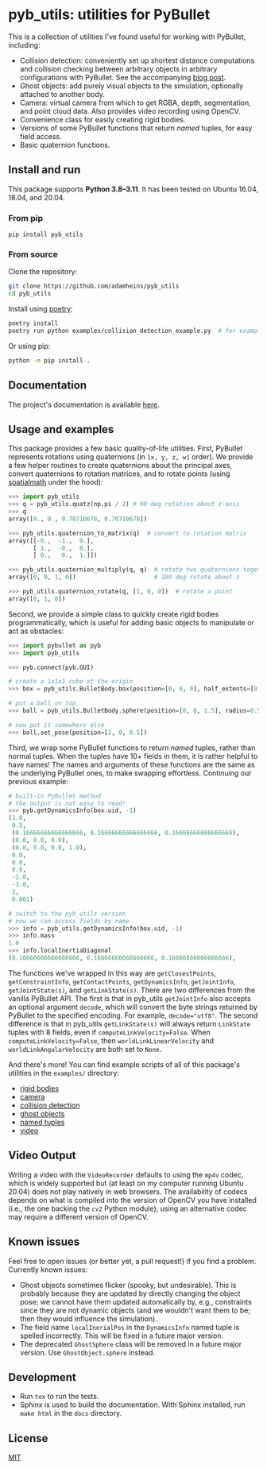 # pyb_utils: utilities for PyBullet

This is a collection of utilities I've found useful for working with PyBullet,
including:
* Collision detection: conveniently set up shortest distance computations and
  collision checking between arbitrary objects in arbitrary configurations with
  PyBullet. See the accompanying [blog post](https://adamheins.com/blog/collision-detection-pybullet).
* Ghost objects: add purely visual objects to the simulation, optionally
  attached to another body.
* Camera: virtual camera from which to get RGBA, depth, segmentation, and point
  cloud data. Also provides video recording using OpenCV.
* Convenience class for easily creating rigid bodies.
* Versions of some PyBullet functions that return *named* tuples, for easy
  field access.
* Basic quaternion functions.

## Install and run
This package supports **Python 3.8–3.11**. It has been tested on Ubuntu 16.04,
18.04, and 20.04.

### From pip
```
pip install pyb_utils
```

### From source
Clone the repository:
```bash
git clone https://github.com/adamheins/pyb_utils
cd pyb_utils
```

Install using [poetry](https://python-poetry.org/):
```bash
poetry install
poetry run python examples/collision_detection_example.py  # for example
```

Or using pip:
```bash
python -m pip install .
```

## Documentation

The project's documentation is available [here](https://pyb-utils.readthedocs.io).

## Usage and examples
This package provides a few basic quality-of-life utilities. First, PyBullet
represents rotations using quaternions (in `[x, y, z, w]` order). We provide a
few helper routines to create quaternions about the principal axes, convert
quaternions to rotation matrices, and to rotate points (using
[spatialmath](https://github.com/bdaiinstitute/spatialmath-python) under the
hood):
```python
>>> import pyb_utils
>>> q = pyb_utils.quatz(np.pi / 2) # 90 deg rotation about z-axis
>>> q
array([0., 0., 0.70710678, 0.70710678])

>>> pyb_utils.quaternion_to_matrix(q)  # convert to rotation matrix
array([[-0.,  -1.,  0.],
       [ 1.,  -0.,  0.],
       [ 0.,   0.,  1.]])

>>> pyb_utils.quaternion_multiply(q, q)  # rotate two quaternions together
array([0, 0, 1, 0])                      # 180 deg rotate about z

>>> pyb_utils.quaternion_rotate(q, [1, 0, 0])  # rotate a point
array([0, 1, 0])
```

Second, we provide a simple class to quickly create rigid bodies
programmatically, which is useful for adding basic objects to manipulate or act
as obstacles:
```python
>>> import pybullet as pyb
>>> import pyb_utils

>>> pyb.connect(pyb.GUI)

# create a 1x1x1 cube at the origin
>>> box = pyb_utils.BulletBody.box(position=[0, 0, 0], half_extents=[0.5, 0.5, 0.5])

# put a ball on top
>>> ball = pyb_utils.BulletBody.sphere(position=[0, 0, 1.5], radius=0.5)

# now put it somewhere else
>>> ball.set_pose(position=[2, 0, 0.5])
```

Third, we wrap some PyBullet functions to return *named* tuples, rather than
normal tuples. When the tuples have 10+ fields in them, it is rather helpful to
have names! The names and arguments of these functions are the same as the
underlying PyBullet ones, to make swapping effortless. Continuing our previous
example:
```python
# built-in PyBullet method
# the output is not easy to read!
>>> pyb.getDynamicsInfo(box.uid, -1)
(1.0,
 0.5,
 (0.16666666666666666, 0.16666666666666666, 0.16666666666666666),
 (0.0, 0.0, 0.0),
 (0.0, 0.0, 0.0, 1.0),
 0.0,
 0.0,
 0.0,
 -1.0,
 -1.0,
 2,
 0.001)

# switch to the pyb_utils version
# now we can access fields by name
>>> info = pyb_utils.getDynamicsInfo(box.uid, -1)
>>> info.mass
1.0
>>> info.localInertiaDiagonal
(0.16666666666666666, 0.16666666666666666, 0.16666666666666666),
```
The functions we've wrapped in this way are `getClosestPoints`,
`getConstraintInfo`, `getContactPoints`, `getDynamicsInfo`, `getJointInfo`,
`getJointState(s)`, and `getLinkState(s)`. There are two differences from the
vanilla PyBullet API. The first is that in pyb_utils `getJointInfo` also
accepts an optional argument `decode`, which will convert the byte strings
returned by PyBullet to the specified encoding. For example, `decode="utf8"`.
The second difference is that in pyb_utils `getLinkState(s)` will always return
`LinkState` tuples with 8 fields, even if `computeLinkVelocity=False`. When
`computeLinkVelocity=False`, then `worldLinkLinearVelocity` and
`worldLinkAngularVelocity` are both set to `None`.

And there's more! You can find example scripts of all of this package's
utilities in the `examples/` directory:

* [rigid bodies](examples/bodies_example.py)
* [camera](examples/camera_example.py)
* [collision detection](examples/collision_detection_example.py)
* [ghost objects](examples/ghost_object_example.py)
* [named tuples](examples/named_tuples_example.py)
* [video](examples/video_example.py)

## Video Output
Writing a video with the `VideoRecorder` defaults to using the `mp4v` codec,
which is widely supported but (at least on my computer running Ubuntu 20.04)
does not play natively in web browsers. The availability of codecs depends on
what is compiled into the version of OpenCV you have installed (i.e., the one
backing the `cv2` Python module); using an alternative codec may require a
different version of OpenCV.

## Known issues
Feel free to open issues (or better yet, a pull request!) if you find a
problem. Currently known issues:

* Ghost objects sometimes flicker (spooky, but undesirable). This is probably
  because they are updated by directly changing the object pose; we cannot
  have them updated automatically by, e.g., constraints since they are not
  dynamic objects (and we wouldn't want them to be; then they would influence
  the simulation).
* The field name `localInerialPos` in the `DynamicsInfo` named tuple is spelled
  incorrectly. This will be fixed in a future major version.
* The deprecated `GhostSphere` class will be removed in a future major version.
  Use `GhostObject.sphere` instead.

## Development
* Run `tox` to run the tests.
* Sphinx is used to build the documentation. With Sphinx installed, run `make
  html` in the `docs` directory.

## License
[MIT](https://github.com/adamheins/pyb_utils/blob/main/LICENSE)
